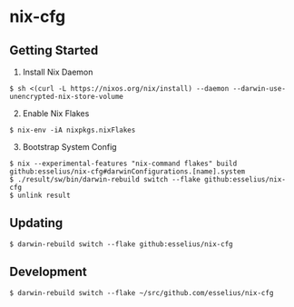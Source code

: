 # nix-cfg

## Getting Started

1. Install Nix Daemon

```shell
$ sh <(curl -L https://nixos.org/nix/install) --daemon --darwin-use-unencrypted-nix-store-volume
```

2. Enable Nix Flakes

```
$ nix-env -iA nixpkgs.nixFlakes
```

3. Bootstrap System Config

```
$ nix --experimental-features "nix-command flakes" build github:esselius/nix-cfg#darwinConfigurations.[name].system
$ ./result/sw/bin/darwin-rebuild switch --flake github:esselius/nix-cfg
$ unlink result
```

## Updating

```
$ darwin-rebuild switch --flake github:esselius/nix-cfg
```

## Development

```
$ darwin-rebuild switch --flake ~/src/github.com/esselius/nix-cfg
```
